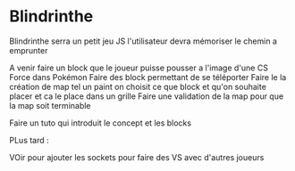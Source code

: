 # Blindrinthe
Blindrinthe serra un petit jeu JS l'utilisateur devra mémoriser le chemin a emprunter 


A venir faire un block que le joueur puisse pousser a l'image d'une CS Force dans Pokémon
Faire des block permettant de se téléporter
Faire le la création de map tel un paint on choisit ce que block et qu'on souhaite placer et ca le place dans un grille 
Faire une validation de la map pour que la map soit terminable

Faire un tuto qui introduit le concept et les blocks 

PLus tard : 

VOir pour ajouter les sockets pour faire des VS avec d'autres joueurs 
